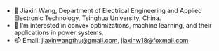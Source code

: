 - 👋 Jiaxin Wang, Department of Electrical Engineering and Applied Electronic Technology, Tsinghua University, China.
- 👀 I’m interested in convex optimizations, machine learning, and their applications in power systems.
- 📫 Email: jiaxinwangthu@gmail.com, jiaxinw18@foxmail.com

<!---
JiaxinWang-thu/JiaxinWang-thu is a ✨ special ✨ repository because its `README.md` (this file) appears on your GitHub profile.
You can click the Preview link to take a look at your changes.
--->
